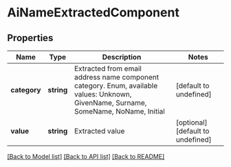 # AiNameExtractedComponent

## Properties
Name | Type | Description | Notes
------------ | ------------- | ------------- | -------------
**category** | **string** | Extracted from email address name component category. Enum, available values: Unknown, GivenName, Surname, SomeName, NoName, Initial | [default to undefined]
**value** | **string** | Extracted value              | [optional] [default to undefined]



[[Back to Model list]](README.md#documentation-for-models) [[Back to API list]](README.md#documentation-for-api-endpoints) [[Back to README]](README.md)
